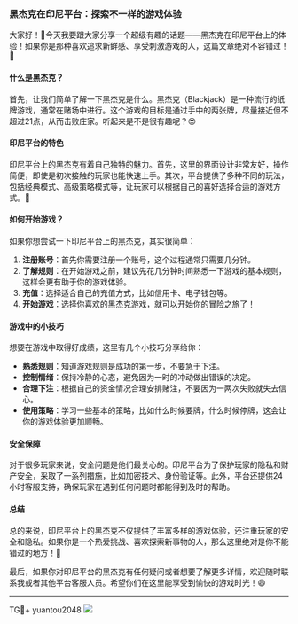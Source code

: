 ### 黑杰克在印尼平台：探索不一样的游戏体验

大家好！👋今天我要跟大家分享一个超级有趣的话题——黑杰克在印尼平台上的体验！如果你是那种喜欢追求新鲜感、享受刺激游戏的人，这篇文章绝对不容错过！🚀

#### 什么是黑杰克？

首先，让我们简单了解一下黑杰克是什么。黑杰克（Blackjack）是一种流行的纸牌游戏，通常在赌场中进行。这个游戏的目标是通过手中的两张牌，尽量接近但不超过21点，从而击败庄家。听起来是不是很有趣呢？😍

#### 印尼平台的特色

印尼平台上的黑杰克有着自己独特的魅力。首先，这里的界面设计非常友好，操作简便，即使是初次接触的玩家也能快速上手。其次，平台提供了多种不同的玩法，包括经典模式、高级策略模式等，让玩家可以根据自己的喜好选择合适的游戏方式。🎉

#### 如何开始游戏？

如果你想尝试一下印尼平台上的黑杰克，其实很简单：

1. **注册账号**：首先你需要注册一个账号，这个过程通常只需要几分钟。
2. **了解规则**：在开始游戏之前，建议先花几分钟时间熟悉一下游戏的基本规则，这样会更有助于你的游戏体验。
3. **充值**：选择适合自己的充值方式，比如信用卡、电子钱包等。
4. **开始游戏**：选择你喜欢的黑杰克游戏，就可以开始你的冒险之旅了！

#### 游戏中的小技巧

想要在游戏中取得好成绩，这里有几个小技巧分享给你：

- **熟悉规则**：知道游戏规则是成功的第一步，不要急于下注。
- **控制情绪**：保持冷静的心态，避免因为一时的冲动做出错误的决定。
- **合理下注**：根据自己的资金情况合理安排赌注，不要因为一两次失败就失去信心。
- **使用策略**：学习一些基本的策略，比如什么时候要牌，什么时候停牌，这会让你的游戏体验更加顺畅。

#### 安全保障

对于很多玩家来说，安全问题是他们最关心的。印尼平台为了保护玩家的隐私和财产安全，采取了一系列措施，比如加密技术、身份验证等。此外，平台还提供24小时客服支持，确保玩家在遇到任何问题时都能得到及时的帮助。

#### 总结

总的来说，印尼平台上的黑杰克不仅提供了丰富多样的游戏体验，还注重玩家的安全和隐私。如果你是一个热爱挑战、喜欢探索新事物的人，那么这里绝对是你不能错过的地方！🌟

最后，如果你对印尼平台的黑杰克有任何疑问或者想要了解更多详情，欢迎随时联系我或者其他平台客服人员。希望你们在这里能享受到愉快的游戏时光！😄

---

TG💪+ yuantou2048  ![](https://github.com/user-attachments/assets/cf57a8bb-a08e-43c1-ad82-039f33c64200)